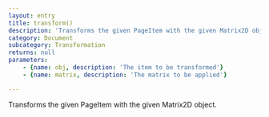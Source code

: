 ```yaml
---
layout: entry
title: transform()
description: 'Transforms the given PageItem with the given Matrix2D object.'
category: Document
subcategory: Transformation
returns: null
parameters:
    - {name: obj, description: 'The item to be transformed'}
    - {name: matrix, description: 'The matrix to be applied'}

---
```

Transforms the given PageItem with the given Matrix2D object.
